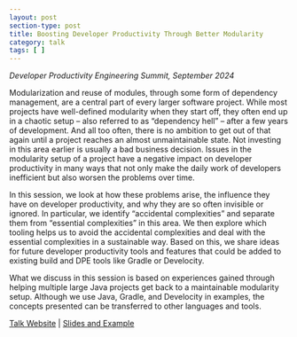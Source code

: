 ```yaml
---
layout: post
section-type: post
title: Boosting Developer Productivity Through Better Modularity
category: talk
tags: [ ]
---
```


_Developer Productivity Engineering Summit, September 2024_

Modularization and reuse of modules, through some form of dependency management, are a central part of every larger software project. While most projects have well-defined modularity when they start off, they often end up in a chaotic setup – also referred to as “dependency hell” – after a few years of development. And all too often, there is no ambition to get out of that again until a project reaches an almost unmaintainable state. Not investing in this area earlier is usually a bad business decision. Issues in the modularity setup of a project have a negative impact on developer productivity in many ways that not only make the daily work of developers inefficient but also worsen the problems over time.

In this session, we look at how these problems arise, the influence they have on developer productivity, and why they are so often invisible or ignored. In particular, we identify “accidental complexities” and separate them from “essential complexities” in this area. We then explore which tooling helps us to avoid the accidental complexities and deal with the essential complexities in a sustainable way. Based on this, we share ideas for future developer productivity tools and features that could be added to existing build and DPE tools like Gradle or Develocity.

What we discuss in this session is based on experiences gained through helping multiple large Java projects get back to a maintainable modularity setup. Although we use Java, Gradle, and Develocity in examples, the concepts presented can be transferred to other languages and tools.

<a href="https://dpe.org/sessions/jendrik-johannes/boosting-developer-productivity-through-better-modularity/">Talk Website</a>
|
<a href="https://github.com/jjohannes/java-module-system">Slides and Example</a>
